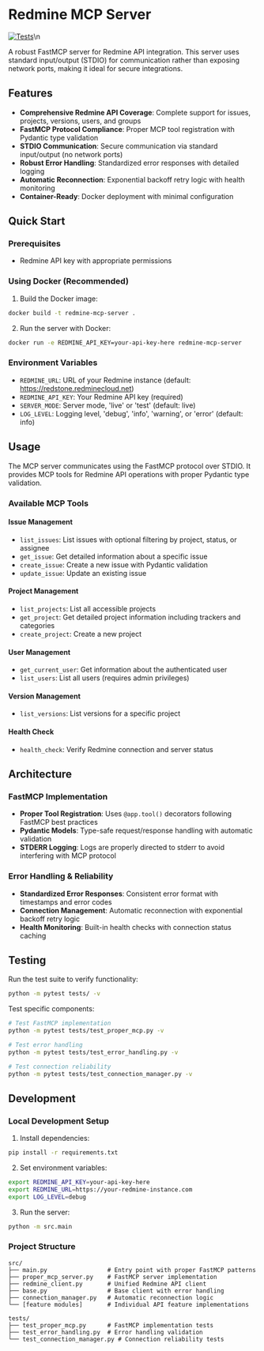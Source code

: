 # Redmine MCP Server

[![Tests](https://img.shields.io/github/actions/workflow/status/zacharyelston/rrmcpy/build-and-test.yml?branch=main&label=tests&style=for-the-badge)](https://github.com/zacharyelston/rrmcpy/actions)\n

A robust FastMCP server for Redmine API integration. This server uses standard input/output (STDIO) for communication rather than exposing network ports, making it ideal for secure integrations.



## Features

- **Comprehensive Redmine API Coverage**: Complete support for issues, projects, versions, users, and groups
- **FastMCP Protocol Compliance**: Proper MCP tool registration with Pydantic type validation
- **STDIO Communication**: Secure communication via standard input/output (no network ports)
- **Robust Error Handling**: Standardized error responses with detailed logging
- **Automatic Reconnection**: Exponential backoff retry logic with health monitoring
- **Container-Ready**: Docker deployment with minimal configuration

## Quick Start

### Prerequisites

- Redmine API key with appropriate permissions

### Using Docker (Recommended)

1. Build the Docker image:

```bash
docker build -t redmine-mcp-server .
```

2. Run the server with Docker:

```bash
docker run -e REDMINE_API_KEY=your-api-key-here redmine-mcp-server
```

### Environment Variables

- `REDMINE_URL`: URL of your Redmine instance (default: https://redstone.redminecloud.net)
- `REDMINE_API_KEY`: Your Redmine API key (required)
- `SERVER_MODE`: Server mode, 'live' or 'test' (default: live)
- `LOG_LEVEL`: Logging level, 'debug', 'info', 'warning', or 'error' (default: info)

## Usage

The MCP server communicates using the FastMCP protocol over STDIO. It provides MCP tools for Redmine API operations with proper Pydantic type validation.

### Available MCP Tools

#### Issue Management
- `list_issues`: List issues with optional filtering by project, status, or assignee
- `get_issue`: Get detailed information about a specific issue
- `create_issue`: Create a new issue with Pydantic validation
- `update_issue`: Update an existing issue

#### Project Management
- `list_projects`: List all accessible projects
- `get_project`: Get detailed project information including trackers and categories
- `create_project`: Create a new project

#### User Management
- `get_current_user`: Get information about the authenticated user
- `list_users`: List all users (requires admin privileges)

#### Version Management
- `list_versions`: List versions for a specific project

#### Health Check
- `health_check`: Verify Redmine connection and server status

## Architecture

### FastMCP Implementation
- **Proper Tool Registration**: Uses `@app.tool()` decorators following FastMCP best practices
- **Pydantic Models**: Type-safe request/response handling with automatic validation
- **STDERR Logging**: Logs are properly directed to stderr to avoid interfering with MCP protocol

### Error Handling & Reliability
- **Standardized Error Responses**: Consistent error format with timestamps and error codes
- **Connection Management**: Automatic reconnection with exponential backoff retry logic
- **Health Monitoring**: Built-in health checks with connection status caching

## Testing

Run the test suite to verify functionality:

```bash
python -m pytest tests/ -v
```

Test specific components:
```bash
# Test FastMCP implementation
python -m pytest tests/test_proper_mcp.py -v

# Test error handling
python -m pytest tests/test_error_handling.py -v

# Test connection reliability
python -m pytest tests/test_connection_manager.py -v
```

## Development

### Local Development Setup

1. Install dependencies:
```bash
pip install -r requirements.txt
```

2. Set environment variables:
```bash
export REDMINE_API_KEY=your-api-key-here
export REDMINE_URL=https://your-redmine-instance.com
export LOG_LEVEL=debug
```

3. Run the server:
```bash
python -m src.main
```

### Project Structure
```
src/
├── main.py                 # Entry point with proper FastMCP patterns
├── proper_mcp_server.py    # FastMCP server implementation
├── redmine_client.py       # Unified Redmine API client
├── base.py                 # Base client with error handling
├── connection_manager.py   # Automatic reconnection logic
└── [feature modules]       # Individual API feature implementations

tests/
├── test_proper_mcp.py      # FastMCP implementation tests
├── test_error_handling.py  # Error handling validation
└── test_connection_manager.py # Connection reliability tests
```